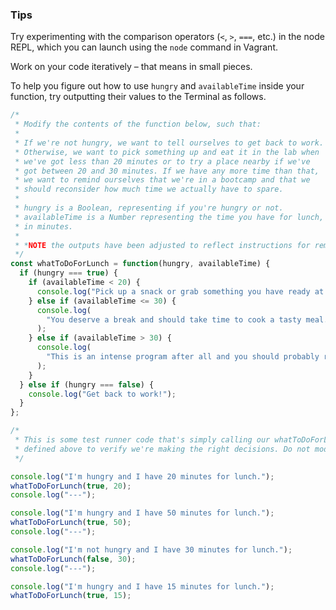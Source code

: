 ### Tips

Try experimenting with the comparison operators (`<`, `>`, `===`, etc.) in the node REPL, which you can launch using the `node` command in Vagrant.

Work on your code iteratively – that means in small pieces. 

To help you figure out how to use `hungry` and `availableTime` inside your function, try outputting their values to the Terminal as follows.

```javascript
/*
 * Modify the contents of the function below, such that:
 *
 * If we're not hungry, we want to tell ourselves to get back to work.
 * Otherwise, we want to pick something up and eat it in the lab when
 * we've got less than 20 minutes or to try a place nearby if we've
 * got between 20 and 30 minutes. If we have any more time than that,
 * we want to remind ourselves that we're in a bootcamp and that we
 * should reconsider how much time we actually have to spare.
 *
 * hungry is a Boolean, representing if you're hungry or not.
 * availableTime is a Number representing the time you have for lunch,
 * in minutes.
 * 
 * *NOTE the outputs have been adjusted to reflect instructions for remote course.
 */
const whatToDoForLunch = function(hungry, availableTime) {
  if (hungry === true) {
    if (availableTime < 20) {
      console.log("Pick up a snack or grab something you have ready at home.");
    } else if (availableTime <= 30) {
      console.log(
        "You deserve a break and should take time to cook a tasty meal."
      );
    } else if (availableTime > 30) {
      console.log(
        "This is an intense program after all and you should probably reconsider."
      );
    }
  } else if (hungry === false) {
    console.log("Get back to work!");
  }
};

/*
 * This is some test runner code that's simply calling our whatToDoForLunch function
 * defined above to verify we're making the right decisions. Do not modify it!
 */

console.log("I'm hungry and I have 20 minutes for lunch.");
whatToDoForLunch(true, 20);
console.log("---");

console.log("I'm hungry and I have 50 minutes for lunch.");
whatToDoForLunch(true, 50);
console.log("---");

console.log("I'm not hungry and I have 30 minutes for lunch.");
whatToDoForLunch(false, 30);
console.log("---");

console.log("I'm hungry and I have 15 minutes for lunch.");
whatToDoForLunch(true, 15);

```